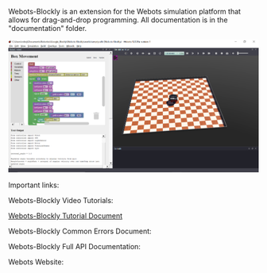 Webots-Blockly is an extension for the Webots simulation platform that allows for drag-and-drop programming. All documentation is in the "documentation" folder.

![](documentation/img.PNG)

Important links:

Webots-Blockly Video Tutorials:

[Webots-Blockly Tutorial Document](https://www.dropbox.com/s/xuvggjmfutswqcc/Webots_Blockly_Tutorial.pdf?dl=0)

Webots-Blockly Common Errors Document:

Webots-Blockly Full API Documentation:

Webots Website: 
